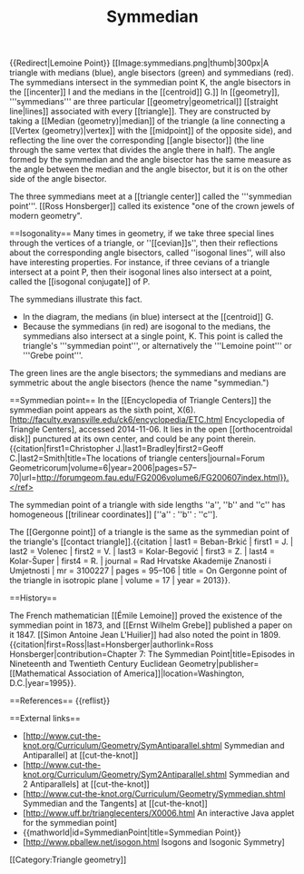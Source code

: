 ﻿---
lastrevid: 633386228
pageid: 320997
canonicalurl: http://en.wikipedia.org/wiki/Symmedian
title: Symmedian
editurl: http://en.wikipedia.org/w/index.php?title=Symmedian&action=edit
length: 4440
contentmodel: wikitext
pagelanguage: en
touched: 2015-02-14T13:05:20Z
ns: 0
fullurl: http://en.wikipedia.org/wiki/Symmedian
---

{{Redirect|Lemoine Point}}
[[Image:symmedians.png|thumb|300px|A triangle with medians (blue), angle bisectors (green) and symmedians (red). The symmedians intersect in the symmedian point K, the angle bisectors in the [[incenter]] I and the medians in the [[centroid]] G.]]
In [[geometry]], '''symmedians''' are three particular [[geometry|geometrical]] [[straight line|lines]] associated with every [[triangle]]. They are constructed by taking a [[Median (geometry)|median]] of the triangle (a line connecting a [[Vertex (geometry)|vertex]] with the [[midpoint]] of the opposite side), and reflecting the line over the corresponding [[angle bisector]] (the line through the same vertex that divides the angle there in half). The angle formed by the symmedian and the angle bisector has the same measure as the angle between the median and the angle bisector, but it is on the other side of the angle bisector.

The three symmedians meet at a [[triangle center]] called the '''symmedian point'''. [[Ross Honsberger]] called its existence "one of the crown jewels of modern geometry".<ref name="h"/>

==Isogonality==
Many times in geometry, if we take three special lines through the vertices of a triangle, or ''[[cevian]]s'', then their reflections about the corresponding angle bisectors, called ''isogonal lines'', will also have interesting properties. For instance, if three cevians of a triangle intersect at a point P, then their isogonal lines also intersect at a point, called the [[isogonal conjugate]] of P.

The symmedians illustrate this fact. 
* In the diagram, the medians (in blue) intersect at the [[centroid]] G.
* Because the symmedians (in red) are isogonal to the medians, the symmedians also intersect at a single point, K. 
This point is called the triangle's '''symmedian point''', or alternatively the '''Lemoine point''' or '''Grebe point'''.

The green lines are the angle bisectors; the symmedians and medians are symmetric about the angle bisectors (hence the name "symmedian.")

==Symmedian point==
In the [[Encyclopedia of Triangle Centers]] the symmedian point appears as the sixth point, X(6).<ref name="etc">[http://faculty.evansville.edu/ck6/encyclopedia/ETC.html Encyclopedia of Triangle Centers], accessed 2014-11-06.</ref> It lies in the open [[orthocentroidal disk]] punctured at its own center, and could be any point therein.<ref>{{citation|first1=Christopher J.|last1=Bradley|first2=Geoff C.|last2=Smith|title=The locations of triangle centers|journal=Forum Geometricorum|volume=6|year=2006|pages=57–70|url=http://forumgeom.fau.edu/FG2006volume6/FG200607index.html}}.</ref>

The symmedian point of a triangle with side lengths ''a'', ''b'' and ''c'' has homogeneous [[trilinear coordinates]] [''a'' : ''b'' : ''c''].<ref name="etc"/>

The [[Gergonne point]] of a triangle is the same as the symmedian point of the triangle's [[contact triangle]].<ref>{{citation
 | last1 = Beban-Brkić | first1 = J.
 | last2 = Volenec | first2 = V.
 | last3 = Kolar-Begović | first3 = Z.
 | last4 = Kolar-Šuper | first4 = R.
 | journal = Rad Hrvatske Akademije Znanosti i Umjetnosti
 | mr = 3100227
 | pages = 95–106
 | title = On Gergonne point of the triangle in isotropic plane
 | volume = 17
 | year = 2013}}.</ref>

==History==

The French mathematician [[Émile Lemoine]] proved the existence of the symmedian point in 1873, and [[Ernst Wilhelm Grebe]] published a paper on it 1847. [[Simon Antoine Jean L'Huilier]] had also noted the point in 1809.<ref name="h">{{citation|first=Ross|last=Honsberger|authorlink=Ross Honsberger|contribution=Chapter 7: The Symmedian Point|title=Episodes in Nineteenth and Twentieth Century Euclidean Geometry|publisher=[[Mathematical Association of America]]|location=Washington, D.C.|year=1995}}.</ref>

==References==
{{reflist}}

==External links==
* [http://www.cut-the-knot.org/Curriculum/Geometry/SymAntiparallel.shtml Symmedian and Antiparallel] at [[cut-the-knot]]
* [http://www.cut-the-knot.org/Curriculum/Geometry/Sym2Antiparallel.shtml Symmedian and 2 Antiparallels] at [[cut-the-knot]]
* [http://www.cut-the-knot.org/Curriculum/Geometry/Symmedian.shtml Symmedian and the Tangents] at [[cut-the-knot]]
* [http://www.uff.br/trianglecenters/X0006.html An interactive Java applet for the symmedian point]
* {{mathworld|id=SymmedianPoint|title=Symmedian Point}}
* [http://www.pballew.net/isogon.html Isogons and Isogonic Symmetry]

[[Category:Triangle geometry]]